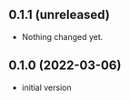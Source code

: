 0.1.1 (unreleased)
------------------

- Nothing changed yet.


0.1.0 (2022-03-06)
------------------

- initial version
